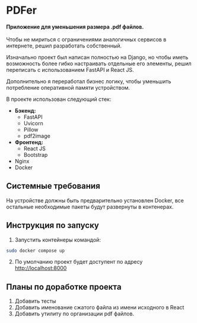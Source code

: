 # PDFer

<b>Приложение для уменьшения размера .pdf файлов.</b> <br><br>
Чтобы не мириться с ограничениями аналогичных сервисов в интернете, решил разработать собственный.

Изначально проект был написан полностью на Django, но чтобы иметь возможность более гибко настраивать отдельные его элементы, решил переписать с использованием FastAPI и React JS.

Дополнительно я переработал бизнес логику, чтобы уменьшить потребление оперативной памяти устройством.

В проекте использован следующий стек:

- <b>Бэкенд:</b>
  - FastAPI
  - Uvicorn
  - Pillow
  - pdf2image
- <b>Фронтенд:</b>
  - React JS
  - Bootstrap
- Nginx
- Docker

## Системные требования

На устройстве должны быть предварительно установлен Docker, все остальные необходимые пакеты будут развернуты в контенерах.

## Инструкция по запуску

1. Запустить контейнеры командой:

```bash
sudo docker compose up
```

2. По умолчанию проект будет доступент по адресу <a href="http://localhost:8000">http://localhost:8000</a>

## Планы по доработке проекта

1. Добавить тесты
2. Добавить именование сжатого файла из имени исходного в React
3. Добавить утилиту по организации pdf файлов.
